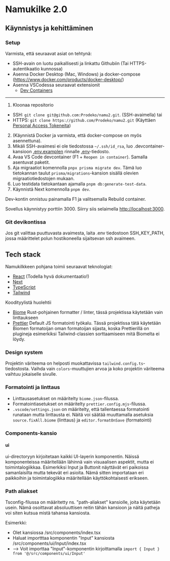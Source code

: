 # Namukilke 2.0

## Käynnistys ja kehittäminen

### Setup
Varmista, että seuraavat asiat on tehtynä:
- SSH-avain on luotu paikallisesti ja linkattu Githubiin (Tai HTTPS-autentikaatio kunnossa)
- Asenna Docker Desktop (Mac, Windows) ja docker-compose (https://www.docker.com/products/docker-desktop/)
- Asenna VSCodessa seuraavat extensionit
  - [Dev Containers](https://marketplace.visualstudio.com/items?itemName=ms-vscode-remote.remote-containers)

---
1. Kloonaa repositorio
  - SSH: `git clone git@github.com:Prodeko/namu2.git`. (SSH-avaimella) tai
  - HTTPS: `git clone https://github.com/Prodeko/namu2.git` (Käyttäen [Personal Access Tokeneita](https://github.com/settings/tokens))
2. (Käynnistä Docker ja varmista, että docker-compose on myös asennettuna).
3. Mikäli SSH-avaimesi ei ole tiedostossa `~/.ssh/id_rsa`, luo .devcontainer-kansioon [.env.examplen](.devcontainer/.env.example) rinnalle [.env](.devcontainers/.env)-tiedosto.
4. Avaa VS Code devcontainer (F1 + `Reopen in container`). Samalla asentuvat paketit.
5. Aja migraatiot komennolla `pnpx prisma migrate dev`. Tämä luo tietokannan taulut `prisma/migrations`-kansion sisällä olevien migraatiotiedostojen mukaan.
6. Luo testidata tietokantaan ajamalla `pnpm db:generate-test-data`.
7. Käynnistä Next komennolla `pnpm dev`.

Dev-kontin onnistuu painamalla F1 ja valitsemalla Rebuild container.

Sovellus käynnistyy porttiin 3000. Siirry siis selaimella [http://localhost:3000](http://localhost:3000).

### Git devikontissa
Jos git valittaa puuttuvasta avaimesta, laita .env tiedostoon SSH_KEY_PATH, jossa määrittelet polun hostikoneella sijaitsevan ssh avaimeen.


## Tech stack

Namukilkkeen pohjana toimii seuraavat teknologiat:
- [React](https://beta.reactjs.org/learn) (Todella hyvä dokumentaatio!)
- [Next](https://nextjs.org/docs/app)
- [TypeScript](https://react-typescript-cheatsheet.netlify.app/docs/basic/setup)
- [Tailwind](https://tailwindcss.com/docs/installation)

Koodityylistä huolehtii
- [Biome](https://biomejs.dev/guides/getting-started/) Rust-pohjainen formatter / linter, tässä projektissa käytetään vain linttaukseen
- [Prettier](https://prettier.io/docs/en/) Default JS formatointi työkalu. Tässä projektissa tätä käytetään Biomen formatoijan oman formatoijan sijasta, koska Prettierillä on plugineja esimerkiksi Tailwind-classien sorttaamiseen mitä Biomelta ei löydy.

### Design system

Projektin väriteema on helposti muokattavissa `tailwind.config.ts`-tiedostosta. Vaihda vain `colors`-muuttujien arvoa ja koko projektin väriteema vaihtuu jokaiselle sivulle.

### Formatointi ja linttaus
- Linttausasetukset on määritelty `biome.json`-filussa.
- Formatointiasetukset on määritelty `prettier.config.mjs`-filussa. 
- `.vscode/settings.json` on määritelty, että tallentaessa formatointi runataan mutta linttausta ei. Näitä voi säätää muuttamalla asetuksia `source.fixAll.biome` (linttaus) ja `editor.formatOnSave` (formatointi)

### Components-kansio

#### ui

ui-directoryyn kirjoitetaan kaikki UI-layerin komponentin. Näissä komponenteissa määritellään lähinnä vain visuaalisen aspektit, mutta ei toimintalogiikkaa. Esimerkiksi Input ja Buttonit näyttävät eri paikoissa samanlaisilta mutta tekevät eri asioita. Nämä sitten importataan eri paikkoihin ja toimintalogiikka määritellään käyttökohtaisesti erikseen.


### Path aliakset

Tsconfig-filussa on määritetty ns. "path-aliakset" kansiolle, joita käytetään usein. Nämä osoittavat absoluuttisen reitin tähän kansioon ja näitä patheja voi siten kutsua mistä tahansa kansiosta.

Esimerkki:
- Olet kansiossa /src/components/index.tsx
- Haluat importttaa komponentin "Input" kansiosta /src/components/ui/Input/index.tsx
- --> Voit importtaa "Input"-komponentin kirjoittamalla `import { Input } from '@/src/components/ui/Input'`
